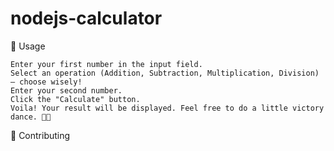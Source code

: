 # nodejs-calculator
🧮 Usage

    Enter your first number in the input field.
    Select an operation (Addition, Subtraction, Multiplication, Division) – choose wisely!
    Enter your second number.
    Click the "Calculate" button.
    Voila! Your result will be displayed. Feel free to do a little victory dance. 💃🕺

🤝 Contributing

